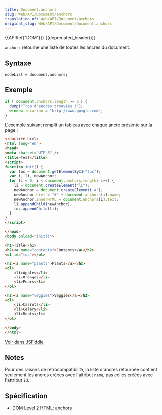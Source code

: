 ```yaml
---
title: Document.anchors
slug: Web/API/Document/anchors
translation_of: Web/API/Document/anchors
original_slug: Web/API/Document/Document.anchors
---
```

{{APIRef("DOM")}} {{deprecated_header()}}

`anchors` retourne une liste de toutes les ancres du document.

## Syntaxe

    nodeList = document.anchors;

## Exemple

```js
if ( document.anchors.length >= 5 ) {
  dump("Trop d'ancres trouvées !");
  window.location = "http://www.google.com";
}
```

L'exemple suivant remplit un tableau avec chaque ancre présente sur la page :

```html
<!DOCTYPE html>
<html lang="en">
<head>
<meta charset="UTF-8" />
<title>Test</title>
<script>
function init() {
  var toc = document.getElementById("toc");
  var i, li, newAnchor;
  for (i = 0; i < document.anchors.length; i++) {
    li = document.createElement("li");
    newAnchor = document.createElement('a');
    newAnchor.href = "#" + document.anchors[i].name;
    newAnchor.innerHTML = document.anchors[i].text;
    li.appendChild(newAnchor);
    toc.appendChild(li);
  }
}
</script>

</head>
<body onload="init()">

<h1>Title</h1>
<h2><a name="contents">Contents</a></h2>
<ul id="toc"></ul>

<h2><a name="plants">Plants</a></h2>
<ol>
    <li>Apples</li>
    <li>Oranges</li>
    <li>Pears</li>
</ol>

<h2><a name="veggies">Veggies</a></h2>
<ol>
    <li>Carrots</li>
    <li>Celery</li>
    <li>Beats</li>
</ol>

</body>
</html>
```

[Voir dans JSFiddle](https://jsfiddle.net/S4yNp)

## Notes

Pour des raisons de rétrocompatibilité, la liste d'ancres retournée contient seulement les ancres créées avec l'attribut `name`, pas celles créées avec l'attribut `id`.

## Spécification

- [DOM Level 2 HTML: anchors](http://www.w3.org/TR/DOM-Level-2-HTML/html.html#ID-7577272)
